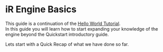 <!-- import DocCardList from '@theme/DocCardList'; -->

# iR Engine Basics
This guide is a continuation of the [Hello World Tutorial](../gettingStarted/hello).  
In this guide you will learn how to start expanding your knowledge of the engine beyond the Quickstart introductory guide.  

Lets start with a Quick Recap of what we have done so far.  
<!-- <DocCardList /> -->

